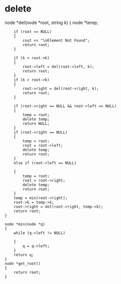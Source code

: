 # delete





node *del(node *root, string k)
    {
        node *temp;

        if (root == NULL)
        {
            cout << "\nElement Not Found";
            return root;
        }

        if (k < root->k)
        {
            root->left = del(root->left, k);
            return root;
        }
        if (k > root->k)
        {
            root->right = del(root->right, k);
            return root;
        }

        if (root->right == NULL && root->left == NULL)
        {
            temp = root;
            delete temp;
            return NULL;
        }
        if (root->right == NULL)
        {
            temp = root;
            root = root->left;
            delete temp;
            return root;
        }
        else if (root->left == NULL)

        {
            temp = root;
            root = root->right;
            delete temp;
            return root;
        }
        temp = min(root->right);
        root->k = temp->k;
        root->right = del(root->right, temp->k);
        return root;
    }

    node *min(node *q)
    {
        while (q->left != NULL)

        {
            q = q->left;
        }
        return q;
    }
    node *get_root()
    {
        return root;
    }
